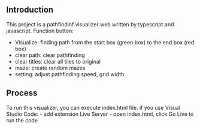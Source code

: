 ## Introduction

This project is a pathfindinf visualizer web written by typescript and javascript.
Function button:
- Visualize: finding path from the start box (green box) to the end box (red box)
- clear path: clear pathfinding
- clear titles: clear all tiles to original
- maze: create random mazes
- setting: adjust pathfinding speed, grid width

## Process

To run this visualizer, you can execute index.html file. 
if you use Visual Studio Code: 
    - add extension Live Server 
    - open index.html, click Go Live to run the code

